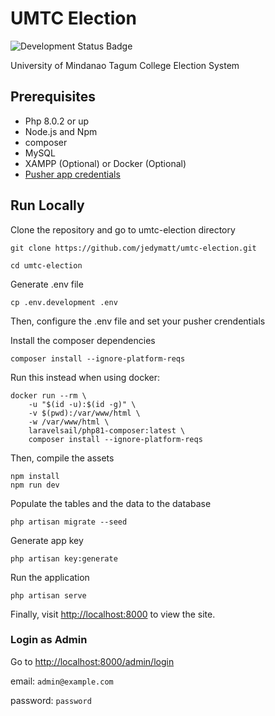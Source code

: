 # UMTC Election

![Development Status Badge](https://img.shields.io/badge/dev%20status-maintenance-blue?style=flat-square)

University of Mindanao Tagum College Election System

## Prerequisites

- Php 8.0.2 or up
- Node.js and Npm
- composer
- MySQL
- XAMPP (Optional) or Docker (Optional)
- [Pusher app credentials](https://pusher.com/)

## Run Locally

Clone the repository and go to umtc-election directory

```shell
git clone https://github.com/jedymatt/umtc-election.git

cd umtc-election
```

Generate .env file

```shell
cp .env.development .env
```

Then, configure the .env file and set your pusher crendentials

Install the composer dependencies

```shell
composer install --ignore-platform-reqs
```

Run this instead when using docker:

```shell
docker run --rm \
    -u "$(id -u):$(id -g)" \
    -v $(pwd):/var/www/html \
    -w /var/www/html \
    laravelsail/php81-composer:latest \
    composer install --ignore-platform-reqs
```

Then, compile the assets

```shell
npm install
npm run dev
```

Populate the tables and the data to the database

```shell
php artisan migrate --seed
```

Generate app key

```shell
php artisan key:generate
```

Run the application

```shell
php artisan serve
```

Finally, visit <http://localhost:8000> to view the site.

### Login as Admin

Go to <http://localhost:8000/admin/login>

email: `admin@example.com`

password: `password`
